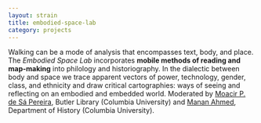 ```yaml
---
layout: strain
title: embodied-space-lab
category: projects
---
```


Walking can be a mode of analysis that encompasses text, body, and place. The *Embodied Space
Lab* incorporates **mobile methods of reading and map-making** into philology and
historiography. In the dialectic between body and space we trace apparent vectors of power,
technology, gender, class, and ethnicity and draw critical cartographies: ways of seeing and
reflecting on an embodied and embedded world. Moderated by [Moacir P. de Sá Pereira][mp],
Butler Library (Columbia University) and [Manan Ahmed][ma], Department of History (Columbia
University).

[ma]: https://history.columbia.edu/faculty/manan-ahmed/
[mp]: https://moacir.com/
